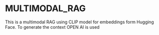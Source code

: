 # MULTIMODAL_RAG
This is a multimodal RAG using CLIP model for embeddings form Hugging Face. To generate the context OPEN AI is used 
